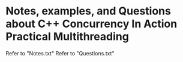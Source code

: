 <h1>Notes, examples, and Questions about C++ Concurrency In Action Practical Multithreading</h2>

Refer to "Notes.txt"
Refer to "Questions.txt"
